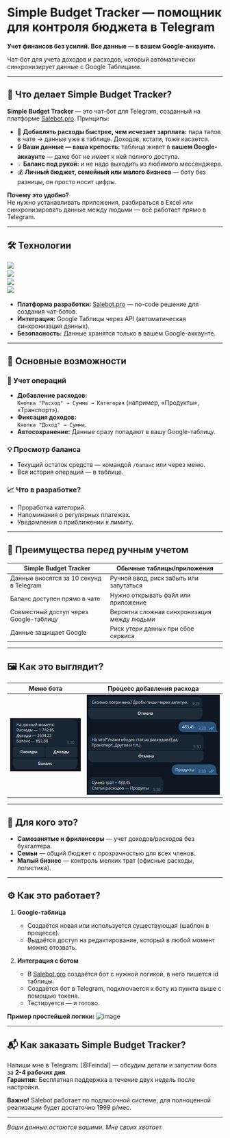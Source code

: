 # Simple Budget Tracker — помощник для контроля бюджета в Telegram
**Учет финансов без усилий. Все данные — в вашем Google-аккаунте.**

Чат-бот для учета доходов и расходов, который автоматически синхронизирует данные с Google Таблицами.

---

## 🤖 Что делает Simple Budget Tracker?
**Simple Budget Tracker** — это чат-бот для Telegram, созданный на платформе [Salebot.pro](https://salebot.pro/). Принципы:
- 🚀 **Добавлять расходы быстрее, чем исчезает зарплата:** пара тапов в чате → данные уже в таблице. Доходов, кстати, тоже касается.
- 🔒 **Ваши данные — ваша крепость:** таблица живет в **вашем Google-аккаунте** — даже бот не имеет к ней полного доступа.
- 💡 **Баланс под рукой:** и не надо выходить из любимого мессенджера.
- 💰 **Личный бюджет, семейный или малого бизнеса** — боту без разницы, он просто носит цифры.

**Почему это удобно?**  
Не нужно устанавливать приложения, разбираться в Excel или синхронизировать данные между людьми — всё работает прямо в Telegram.

---

## 🛠 Технологии

![](https://img.shields.io/badge/Platform-Telegram-2CA5E0)  
![](https://img.shields.io/badge/Builder-Salebot_(no--code)-FF6B00)  
![](https://img.shields.io/badge/Integration-Google_Sheets-34A853)  
![](https://img.shields.io/badge/Data_Storage-Google_Drive-4285F4)

- **Платформа разработки:** [Salebot.pro](https://salebot.pro/) — no-code решение для создания чат-ботов.
- **Интеграция:** Google Таблицы через API (автоматическая синхронизация данных).
- **Безопасность:** Данные хранятся только в вашем Google-аккаунте.
---

## 📌 Основные возможности

### 🧮 Учет операций
- **Добавление расходов:**  
  `Кнопка "Расход" → Сумма → Категория` (например, «Продукты», «Транспорт»).
- **Фиксация доходов:**  
  `Кнопка "Доход" → Сумма`.
- **Автосохранение:** Данные сразу попадают в вашу Google-таблицу.

### 💡 Просмотр баланса
- Текущий остаток средств — командой `/баланс` или через меню.
- Вся история операций — в таблице.

### 📈 Что в разработке?
- Проработка категорий.
- Напоминания о регулярных платежах.
- Уведомления о приближении к лимиту.
---

## 🚀 Преимущества перед ручным учетом
| **Simple Budget Tracker** | **Обычные таблицы/приложения** |
|------------------|--------------------------------|
| Данные вносятся за 10 секунд в Telegram | Ручной ввод, риск забыть или запутаться |
| Баланс доступен прямо в чате | Нужно открывать файл или приложение |
| Совместный доступ через Google-таблицу | Вероятна сложная синхронизация между людьми |
| Данные защищает Google | Риск утери данных при сбое сервиса |

---

## 🖼️ Как это выглядит?
| Меню бота | Процесс добавления расхода |
|-----------|----------------------------|
| ![Меню](https://github.com/DearF-bot/Budget-Tracker-TG-Bot/blob/main/balance_message.png?raw=true) | ![Процесс](https://github.com/DearF-bot/Budget-Tracker-TG-Bot/blob/main/expend_message.png?raw=true) |

---

## 💼 Для кого это?
- **Самозанятые и фрилансеры** — учет доходов/расходов без бухгалтера.
- **Семьи** — общий бюджет с прозрачностью для всех членов.
- **Малый бизнес** — контроль мелких трат (офисные расходы, логистика).
---

## ⚙️ Как это работает?
1. **Google-таблица**  
   - Создаётся новая или используется существующая (шаблон в процессе).
   - Выдаётся доступ на редактирование, который в любой момент можно отозвать. 

2. **Интеграция с ботом**  
   - В [Salebot.pro](https://salebot.pro/) создаётся бот с нужной логикой, в него пишется id таблицы.
   - Создаётся бот в Telegram, подключается к боту из пункта выше с помощью токена.
   - Тестируется — и готово.
   
**Пример простейшей логики:** ![image](https://github.com/user-attachments/assets/cef54820-a2a4-4356-a011-5b307f0e369f)

---

## 📬 Как заказать Simple Budget Tracker?
Напиши мне в Telegram: [@Feindal] — обсудим детали и запустим бота за **2-4 рабочих дня**.  
**Гарантия:** Бесплатная поддержка в течение двух недель после настройки.

**Важно!** Salebot работает по подписочной системе, для полноценной реализации будет достаточно 1999 р/мес.

---
*Ваши данные остаются вашими. Мне своих хватает.*  
